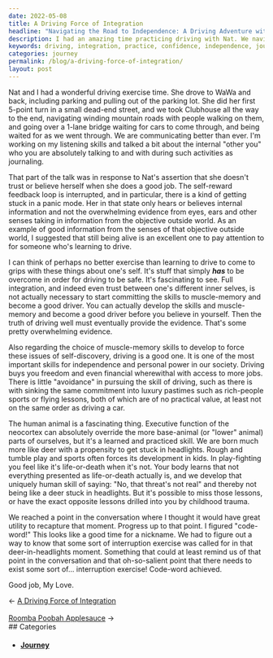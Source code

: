 ```yaml
---
date: 2022-05-08
title: A Driving Force of Integration
headline: "Navigating the Road to Independence: A Driving Adventure with Nat"
description: I had an amazing time practicing driving with Nat. We navigated winding roads and a one-lane bridge, and talked about how learning to drive can help build confidence and independence. We even came up with a special code-word to remind us of this special moment. Come read more about our journey and what we learned!
keywords: driving, integration, practice, confidence, independence, journey, WaWa, roads, bridge, trust, muscle-memory, code-word
categories: journey
permalink: /blog/a-driving-force-of-integration/
layout: post
---
```



Nat and I had a wonderful driving exercise time. She drove to WaWa and back,
including parking and pulling out of the parking lot. She did her first 5-point
turn in a small dead-end street, and we took Clubhouse all the way to the end,
navigating winding mountain roads with people walking on them, and going over a
1-lane bridge waiting for cars to come through, and being waited for as we went
through. We are communicating better than ever. I'm working on my listening
skills and talked a bit about the internal "other you" who you are absolutely
talking to and with during such activities as journaling.

That part of the talk was in response to Nat's assertion that she doesn't trust
or believe herself when she does a good job. The self-reward feedback loop is
interrupted, and in particular, there is a kind of getting stuck in a panic
mode. Her in that state only hears or believes internal information and not the
overwhelming evidence from eyes, ears and other senses taking in information
from the objective outside world. As an example of good information from the
senses of that objective outside world, I suggested that still being alive is
an excellent one to pay attention to for someone who's learning to drive.

I can think of perhaps no better exercise than learning to drive to come to
grips with these things about one's self. It's stuff that simply ***has*** to
be overcome in order for driving to be safe. It's fascinating to see. Full
integration, and indeed even trust between one's different inner selves, is not
actually necessary to start committing the skills to muscle-memory and become a
good driver. You can actually develop the skills and muscle-memory and become a
good driver before you believe in yourself. Then the truth of driving well must
eventually provide the evidence. That's some pretty overwhelming evidence.

Also regarding the choice of muscle-memory skills to develop to force these
issues of self-discovery, driving is a good one. It is one of the most
important skills for independence and personal power in our society. Driving
buys you freedom and even financial wherewithal with access to more jobs. There
is little "avoidance" in pursuing the skill of driving, such as there is with
sinking the same commitment into luxury pastimes such as rich-people sports or
flying lessons, both of which are of no practical value, at least not on the
same order as driving a car.

The human animal is a fascinating thing. Executive function of the neocortex
can absolutely override the more base-animal (or "lower" animal) parts of
ourselves, but it's a learned and practiced skill. We are born much more like
deer with a propensity to get stuck in headlights. Rough and tumble play and
sports often forces its development in kids. In play-fighting you feel like
it's life-or-death when it's not. Your body learns that not everything
presented as life-or-death actually is, and we develop that uniquely human
skill of saying: "No, that threat's not real" and thereby not being like a deer
stuck in headlights. But it's possible to miss those lessons, or have the exact
opposite lessons drilled into you by childhood trauma.

We reached a point in the conversation where I thought it would have great
utility to recapture that moment. Progress up to that point. I figured
"code-word!" This looks like a good time for a nickname. We had to figure out a
way to know that some sort of interruption exercise was called for in that
deer-in-headlights moment. Something that could at least remind us of that
point in the conversation and that oh-so-salient point that there needs to
exist some sort of... interruption exercise! Code-word achieved.

Good job, My Love.


<div class="post-nav"><div class="post-nav-prev"><span class="arrow">&larr;&nbsp;</span><a href="/blog/a-driving-force-of-integration/">A Driving Force of Integration</a></div> &nbsp; <div class="post-nav-next"><a href="/blog/roomba-poobah-applesauce/">Roomba Poobah Applesauce</a><span class="arrow">&nbsp;&rarr;</span></div></div>
## Categories

<ul>
<li><h4><a href='/journey/'>Journey</a></h4></li></ul>